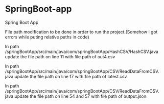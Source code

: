 # SpringBoot-app
Spring Boot App

File path modification to be done in order to run the project.(Somehow I got errors while puting relative paths in code)

In path /springBootApp/src/main/java/com/springBootApp/HashCSV/HashCSV.java update the file path on line 11 with file path of out4.csv

In path /springBootApp/src/main/java/com/springBootApp/CSV/ReadDataFromCSV.java update the file path on line 17 with file path of latest.csv

In path /springBootApp/src/main/java/com/springBootApp/CSV/ReadDataFromCSV.java update the file path on line 54 and 57 with file path of output.json
